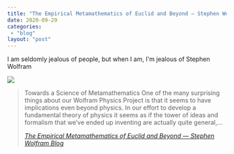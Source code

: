 ```yaml
---
title: "The Empirical Metamathematics of Euclid and Beyond — Stephen Wolfram Blog"
date: 2020-09-29
categories: 
 - "blog"
layout: "post"
---
```


I am seldomly jealous of people, but when I am, I'm jealous of Stephen Wolfram

![](https://i1.wp.com/writings.stephenwolfram.com/data/uploads/2020/09/the-empirical-metamathematics-of-euclid-and-beyond.png?quality=80&ssl=1&strip=info&w=1600)

> Towards a Science of Metamathematics One of the many surprising things about our Wolfram Physics Project is that it seems to have implications even beyond physics. In our effort to develop a fundamental theory of physics it seems as if the tower of ideas and formalism that we’ve ended up inventing are actually quite general,…
> 
> <cite><a href="https://writings.stephenwolfram.com/2020/09/the-empirical-metamathematics-of-euclid-and-beyond/">The Empirical Metamathematics of Euclid and Beyond — Stephen Wolfram Blog</a></cite>
